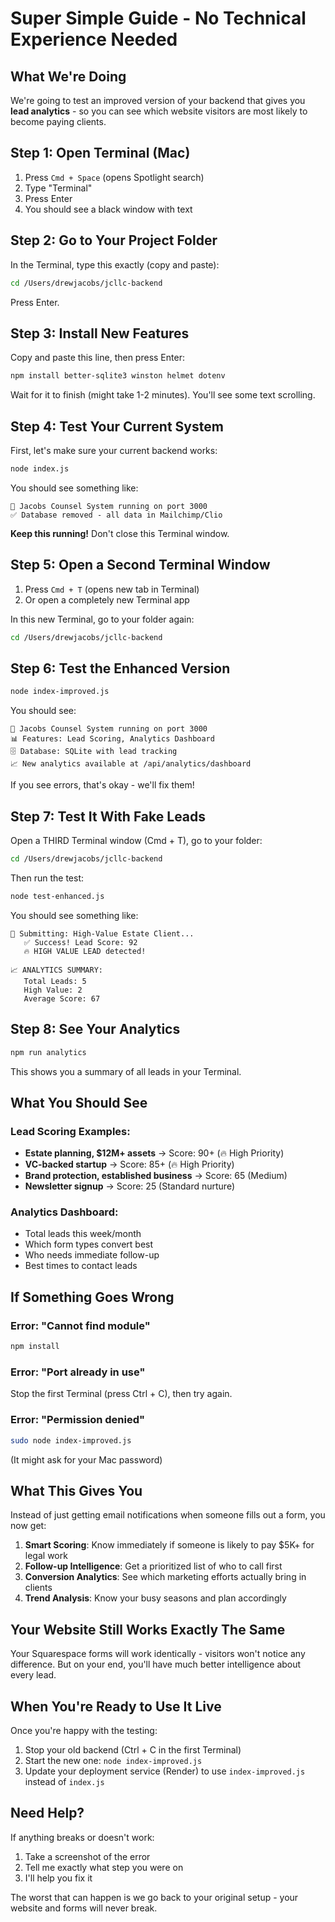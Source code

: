 # Super Simple Guide - No Technical Experience Needed

## What We're Doing
We're going to test an improved version of your backend that gives you **lead analytics** - so you can see which website visitors are most likely to become paying clients.

## Step 1: Open Terminal (Mac)
1. Press `Cmd + Space` (opens Spotlight search)
2. Type "Terminal" 
3. Press Enter
4. You should see a black window with text

## Step 2: Go to Your Project Folder
In the Terminal, type this exactly (copy and paste):
```bash
cd /Users/drewjacobs/jcllc-backend
```
Press Enter.

## Step 3: Install New Features
Copy and paste this line, then press Enter:
```bash
npm install better-sqlite3 winston helmet dotenv
```

Wait for it to finish (might take 1-2 minutes). You'll see some text scrolling.

## Step 4: Test Your Current System
First, let's make sure your current backend works:
```bash
node index.js
```

You should see something like:
```
🚀 Jacobs Counsel System running on port 3000
✅ Database removed - all data in Mailchimp/Clio
```

**Keep this running!** Don't close this Terminal window.

## Step 5: Open a Second Terminal Window
1. Press `Cmd + T` (opens new tab in Terminal)
2. Or open a completely new Terminal app

In this new Terminal, go to your folder again:
```bash
cd /Users/drewjacobs/jcllc-backend
```

## Step 6: Test the Enhanced Version
```bash
node index-improved.js
```

You should see:
```
🚀 Jacobs Counsel System running on port 3000
📊 Features: Lead Scoring, Analytics Dashboard
🗄️ Database: SQLite with lead tracking
📈 New analytics available at /api/analytics/dashboard
```

If you see errors, that's okay - we'll fix them!

## Step 7: Test It With Fake Leads
Open a THIRD Terminal window (Cmd + T), go to your folder:
```bash
cd /Users/drewjacobs/jcllc-backend
```

Then run the test:
```bash
node test-enhanced.js
```

You should see something like:
```
📝 Submitting: High-Value Estate Client...
   ✅ Success! Lead Score: 92
   🔥 HIGH VALUE LEAD detected!

📈 ANALYTICS SUMMARY:
   Total Leads: 5
   High Value: 2
   Average Score: 67
```

## Step 8: See Your Analytics
```bash
npm run analytics
```

This shows you a summary of all leads in your Terminal.

## What You Should See

### Lead Scoring Examples:
- **Estate planning, $12M+ assets** → Score: 90+ (🔥 High Priority)
- **VC-backed startup** → Score: 85+ (🔥 High Priority)  
- **Brand protection, established business** → Score: 65 (Medium)
- **Newsletter signup** → Score: 25 (Standard nurture)

### Analytics Dashboard:
- Total leads this week/month
- Which form types convert best
- Who needs immediate follow-up
- Best times to contact leads

## If Something Goes Wrong

### Error: "Cannot find module"
```bash
npm install
```

### Error: "Port already in use"
Stop the first Terminal (press Ctrl + C), then try again.

### Error: "Permission denied"
```bash
sudo node index-improved.js
```
(It might ask for your Mac password)

## What This Gives You

Instead of just getting email notifications when someone fills out a form, you now get:

1. **Smart Scoring**: Know immediately if someone is likely to pay $5K+ for legal work
2. **Follow-up Intelligence**: Get a prioritized list of who to call first  
3. **Conversion Analytics**: See which marketing efforts actually bring in clients
4. **Trend Analysis**: Know your busy seasons and plan accordingly

## Your Website Still Works Exactly The Same

Your Squarespace forms will work identically - visitors won't notice any difference. But on your end, you'll have much better intelligence about every lead.

## When You're Ready to Use It Live

Once you're happy with the testing:

1. Stop your old backend (Ctrl + C in the first Terminal)
2. Start the new one: `node index-improved.js`
3. Update your deployment service (Render) to use `index-improved.js` instead of `index.js`

## Need Help?

If anything breaks or doesn't work:
1. Take a screenshot of the error
2. Tell me exactly what step you were on
3. I'll help you fix it

The worst that can happen is we go back to your original setup - your website and forms will never break.